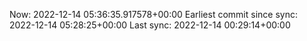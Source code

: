 Now: 2022-12-14 05:36:35.917578+00:00 Earliest commit since sync: 2022-12-14 05:28:25+00:00 Last sync: 2022-12-14 00:29:14+00:00
